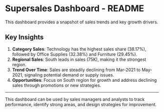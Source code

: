 # Supersales Dashboard - README

This dashboard provides a snapshot of sales trends and key growth drivers.

## Key Insights
1. **Category Sales**: Technology has the highest sales share (38.17%), followed by Office Supplies (32.38%) and Furniture (29.45%).
2. **Regional Sales**: South leads in sales (75K), making it the strongest region.
3. **Trend Over Time**: Sales are steadily declining from Mar-2021 to May-2021, signaling potential demand or supply issues.
4. **Opportunities**: Focus on South region for growth and address declining sales through promotions or new strategies.

---
This dashboard can be used by sales managers and analysts to track performance, identify strong areas, and design strategies for improvement.
